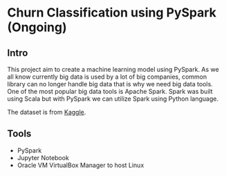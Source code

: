 # Churn Classification using PySpark (Ongoing)

## Intro
This project aim to create a machine learning model using PySpark. As we all know currently big data is used by a lot of big companies, common library can no longer handle big data that is why we need big data tools. One of the most popular big data tools is Apache Spark. Spark was built using Scala but with PySpark we can utilize Spark using Python language. 

The dataset is from [Kaggle](https://www.kaggle.com/datasets/parisanahmadi/bank-data-churn-classification).  

## Tools
- PySpark
- Jupyter Notebook
- Oracle VM VirtualBox Manager to host Linux

